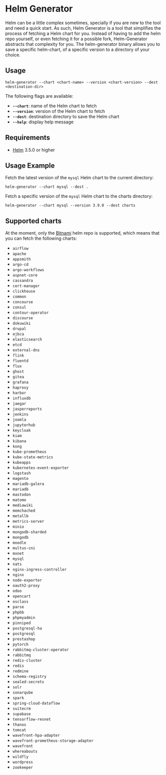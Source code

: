 # Helm Generator

Helm can be a little complex sometimes, specially if you are new to the tool and need a quick start. As such, Helm Generator is a tool that simplifies the process of fetching a Helm chart for you.
Instead of having to add the helm repo yourself, or even fetching it for a possible fork, Helm-Generator abstracts that complexity for you.
The helm-generator binary allows you to save a specific helm-chart, of a specific version to a directory of your choice.

## Usage

```shell
helm-generator --chart <chart-name> --version <chart-version> --dest <destination-dir>
```

The following flags are available:

-  **`--chart`**: name of the Helm chart to fetch
-   **`--version`**: version of the Helm chart to fetch
-   **`--dest`**: destination directory to save the Helm chart
-   **`--help`**: display help message


## Requirements 
- [Helm](https://helm.sh) 3.5.0 or higher
  

## Usage Example

Fetch the latest version of the `mysql` Helm chart to the current directory:
```shell
helm-generator --chart mysql --dest .
```

Fetch a specific version of the `mysql` Helm chart to the charts directory:
```shell
helm-generator --chart mysql --version 3.9.0 --dest charts
```

## Supported charts

At the moment, only the [Bitnami](https://bitnami.com/) helm repo is supported, which means that you can fetch the following charts:

- `airflow`
- `apache`
- `appsmith`
- `argo-cd`
- `argo-workflows`
- `aspnet-core`
- `cassandra`
- `cert-manager`
- `clickhouse`
- `common`
- `concourse`
- `consul`
- `contour-operator`
- `discourse`
- `dokuwiki`
- `drupal`
- `ejbca`
- `elasticsearch`
- `etcd`
- `external-dns`
- `flink`
- `fluentd`
- `flux`
- `ghost`
- `gitea`
- `grafana`
- `haproxy`
- `harbor`
- `influxdb`
- `jaegar`
- `jasperreports`
- `jenkins`
- `joomla`
- `jupyterhub`
- `keycloak`
- `kiam`
- `kibana`
- `kong`
- `kube-prometheus`
- `kube-state-metrics`
- `kubeapps`
- `kubernetes-event-exporter`
- `logstash`
- `magento`
- `mariadb-galera`
- `mariadb`
- `mastodon`
- `matomo`
- `mediawiki`
- `memchached`
- `metallb`
- `metrics-server`
- `minio`
- `mongodb-sharded`
- `mongodb`
- `moodle`
- `multus-cni`
- `mxnet`
- `mysql`
- `nats`
- `nginx-ingress-controller`
- `nginx`
- `node-exporter`
- `oauth2-proxy`
- `odoo`
- `opencart`
- `osclass`
- `parse`
- `phpbb`
- `phpmyadmin`
- `pinniped`
- `postgresql-ha`
- `postgresql`
- `prestashop`
- `pytorch`
- `rabbitmq-cluster-operator`
- `rabbitmq`
- `redis-cluster`
- `redis`
- `redmine`
- `schema-registry`
- `sealed-secrets`
- `solr`
- `sonarqube`
- `spark`
- `spring-cloud-dataflow`
- `suitecrm`
- `supabase`
- `tensorflow-resnet`
- `thanos`
- `tomcat`
- `wavefront-hpa-adapter`
- `wavefront-prometheus-storage-adapter`
- `wavefront`
- `whereabouts`
- `wildfly`
- `wordpress`
- `zookeeper`
